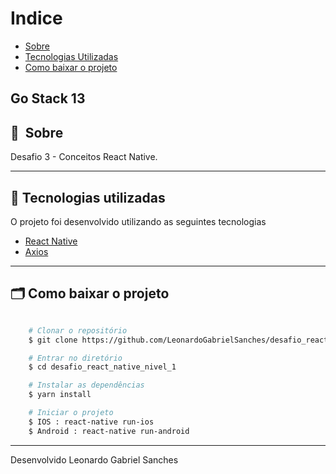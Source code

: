 # Indice

- [Sobre](#-sobre)
- [Tecnologias Utilizadas](#-tecnologias-utilizadas)
- [Como baixar o projeto](#-como-baixar-o-projeto)

## Go Stack 13

## 🔖&nbsp; Sobre

Desafio 3 - Conceitos React Native.

---

## 🚀 Tecnologias utilizadas

O projeto foi desenvolvido utilizando as seguintes tecnologias

- [React Native](https://reactnative.dev/)
- [Axios](https://github.com/axios/axios)

---

## 🗂 Como baixar o projeto

```bash

    # Clonar o repositório
    $ git clone https://github.com/LeonardoGabrielSanches/desafio_react_native_nivel_1

    # Entrar no diretório
    $ cd desafio_react_native_nivel_1

    # Instalar as dependências
    $ yarn install

    # Iniciar o projeto
    $ IOS : react-native run-ios
    $ Android : react-native run-android
```

---

Desenvolvido Leonardo Gabriel Sanches
